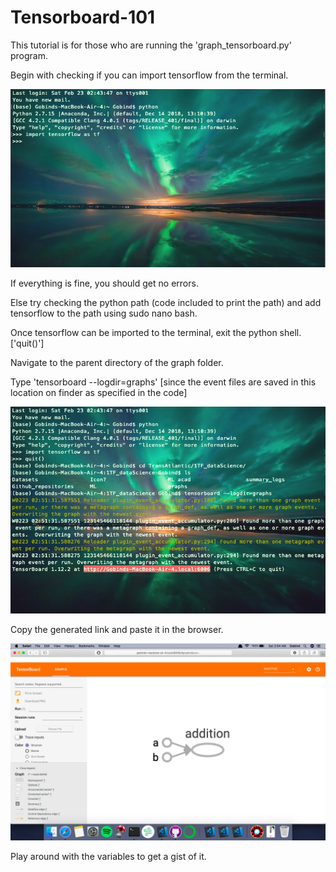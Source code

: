 # Tensorboard-101

This tutorial is for those who are running the 'graph_tensorboard.py' program.

Begin with checking if you can import tensorflow from the terminal.

![alt text](https://github.com/dniboghgnis/Tensorboard-101/blob/master/Tensorboard-drawings/Screenshot%202019-02-23%20at%202.50.02%20AM.png)

If everything is fine, you should get no errors.

Else try checking the python path (code included to print the path) and add tensorflow to the path using sudo nano bash.

Once tensorflow can be imported to the terminal, exit the python shell. ['quit()']

Navigate to the parent directory of the graph folder. 

Type 'tensorboard --logdir=graphs' [since the event files are saved in this location on finder as specified in the code]

![alt text](https://github.com/dniboghgnis/Tensorboard-101/blob/master/Tensorboard-drawings/Screenshot%202019-02-23%20at%202.52.40%20AM.png)

Copy the generated link and paste it in the browser.

![alt text](https://github.com/dniboghgnis/Tensorboard-101/blob/master/Tensorboard-drawings/Screenshot%202019-02-23%20at%202.54.22%20AM.png)

Play around with the variables to get a gist of it.
